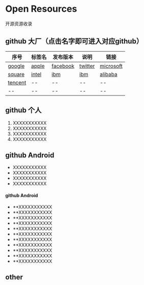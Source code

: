 ﻿# Open Resources

  开源资源收录

## github 大厂（点击名字即可进入对应github）

| 序号 | 标签名                                      | 发布版本                |说明               | 链接               |
| ----| ---------------------------------------- | ------------------- | ---------------- |---------------- |
| [google](https://github.com/google) | [apple](https://github.com/apple) | [facebook](https://github.com/facebook) | [twitter](https://github.com/twitter) | [microsoft](https://github.com/microsoft) |
| [square](https://github.com/square) | [intel](https://github.com/intel) | [ibm](https://github.com/apple) | [ibm](https://github.com/apple) | [alibaba](https://github.com/alibaba) |
| [tencent](https://github.com/tencent) | -- | -- | --  | -- |
| -- | -- | -- | -- | --  |


## github 个人

1. XXXXXXXXXXX
2. XXXXXXXXXXX
3. XXXXXXXXXXX
4. XXXXXXXXXXX



## github Android

- XXXXXXXXXXX
- XXXXXXXXXXX
- XXXXXXXXXXX
- XXXXXXXXXXX

#### github Android

- **XXXXXXXXXXX
- **XXXXXXXXXXX
- **XXXXXXXXXXX
- **XXXXXXXXXXX
- **XXXXXXXXXXX
- **XXXXXXXXXXX
- **XXXXXXXXXXX
- **XXXXXXXXXXX
- **XXXXXXXXXXX
- **XXXXXXXXXXX
- **XXXXXXXXXXX




## other

